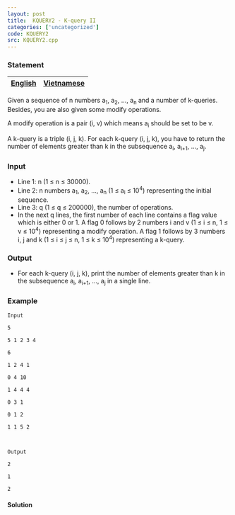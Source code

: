 ```yaml
---
layout: post
title:  KQUERY2 - K-query II
categories: ['uncategorized']
code: KQUERY2
src: KQUERY2.cpp
---
```


### **Statement**

[English](/problems/KQUERY2/en/) | [Vietnamese](/problems/KQUERY2/vn/)  
---|---  
  
Given a sequence of n numbers a<sub>1</sub>, a<sub>2</sub>, ...,
a<sub>n</sub> and a number of k-queries. Besides, you are also given some
modify operations.

A modify operation is a pair (i, v) which means a<sub>i</sub> should be
set to be v.

A k-query is a triple (i, j, k). For each k-query (i, j, k), you have to
return the number of elements greater than k in the subsequence
a<sub>i</sub>, a<sub>i+1</sub>, ..., a<sub>j</sub>.

### Input

  * Line 1: n (1 ≤ n ≤ 30000).
  * Line 2: n numbers a<sub>1</sub>, a<sub>2</sub>, ..., a<sub>n</sub> (1 ≤ a<sub>i</sub> ≤ 10<sup>4</sup>) representing the initial sequence.
  * Line 3: q (1 ≤ q ≤ 200000), the number of operations.
  * In the next q lines, the first number of each line contains a flag value which is either 0 or 1. A flag 0 follows by 2 numbers i and v (1 ≤ i ≤ n, 1 ≤ v ≤ 10<sup>4</sup>) representing a modify operation. A flag 1 follows by 3 numbers i, j and k (1 ≤ i ≤ j ≤ n, 1 ≤ k ≤ 10<sup>4</sup>) representing a k-query. 

### Output

  * For each k-query (i, j, k), print the number of elements greater than k in the subsequence a<sub>i</sub>, a<sub>i+1</sub>, ..., a<sub>j</sub> in a single line. 

### Example

    
    
    Input
    5
    5 1 2 3 4
    6
    1 2 4 1
    0 4 10
    1 4 4 4
    0 3 1
    0 1 2
    1 1 5 2 
    
    Output
    2
    1
    2
    



#### **Solution**



